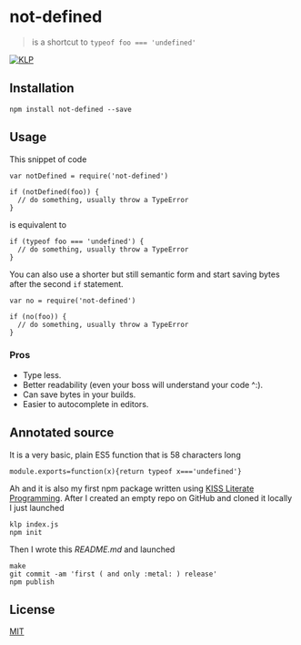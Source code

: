 # not-defined

> is a shortcut to `typeof foo === 'undefined'`

[![KLP](https://img.shields.io/badge/kiss-literate-orange.svg)](http://g14n.info/kiss-literate-programming)

## Installation

```
npm install not-defined --save
```

## Usage

This snippet of code

```
var notDefined = require('not-defined')

if (notDefined(foo)) {
  // do something, usually throw a TypeError
}
```

is equivalent to

```
if (typeof foo === 'undefined') {
  // do something, usually throw a TypeError
}
```

You can also use a shorter but still semantic form and start saving bytes after the second `if` statement.

```
var no = require('not-defined')

if (no(foo)) {
  // do something, usually throw a TypeError
}
```

### Pros

* Type less.
* Better readability (even your boss will understand your code ^:).
* Can save bytes in your builds.
* Easier to autocomplete in editors.

## Annotated source

It is a very basic, plain ES5 function that is 58 characters long

    module.exports=function(x){return typeof x==='undefined'}

Ah and it is also my first npm package written using [KISS Literate Programming](http://g14n.info/kiss-literate-programming).
After I created an empty repo on GitHub and cloned it locally I just launched

```
klp index.js
npm init
```

Then I wrote this *README.md* and launched

```
make
git commit -am 'first ( and only :metal: ) release'
npm publish
```

## License

[MIT](http://g14n.info/mit-license)

